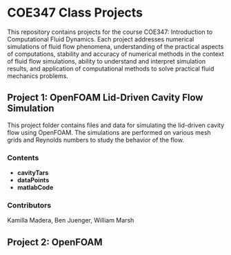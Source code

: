 # COE347 Class Projects
This repository contains projects for the course COE347: Introduction to Computational Fluid Dynamics. Each project addresses numerical simulations of fluid flow phenomena, understanding of the practical aspects of computations, stability and
accuracy of numerical methods in the context of fluid flow simulations, ability to understand and interpret simulation results, and application of computational methods to solve practical fluid mechanics problems.

## Project 1: OpenFOAM Lid-Driven Cavity Flow Simulation

This project folder contains files and data for simulating the lid-driven cavity flow using OpenFOAM. The simulations are performed on various mesh grids and Reynolds numbers to study the behavior of the flow.

### Contents

- **cavityTars**
- **dataPoints**
- **matlabCode**

### Contributors

Kamilla Madera, Ben Juenger, William Marsh

## Project 2: OpenFOAM

